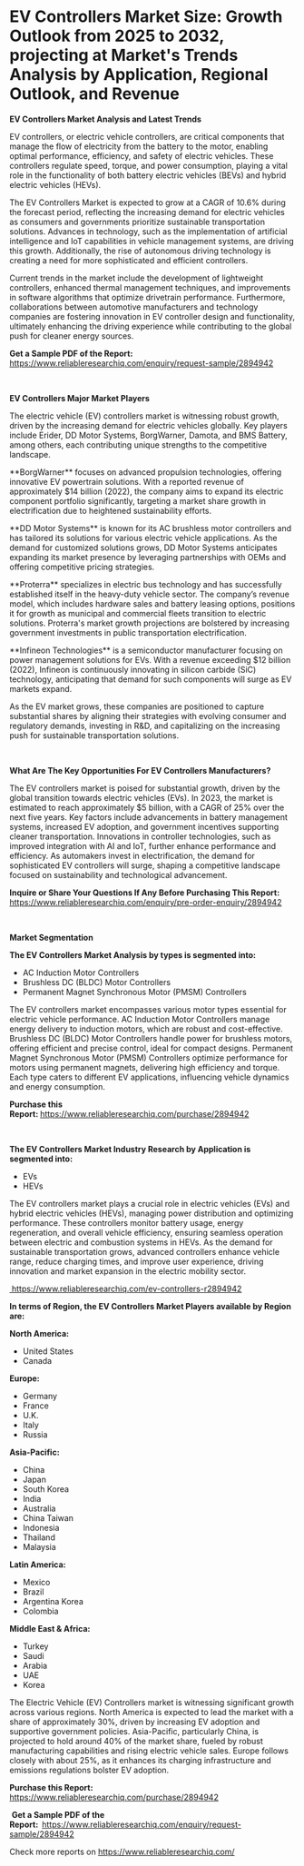 <p><h1>EV Controllers Market Size: Growth Outlook from 2025 to 2032, projecting at Market's Trends Analysis by Application, Regional Outlook, and Revenue</h1></p><p><strong>EV Controllers Market Analysis and Latest Trends</strong></p>
<p><p>EV controllers, or electric vehicle controllers, are critical components that manage the flow of electricity from the battery to the motor, enabling optimal performance, efficiency, and safety of electric vehicles. These controllers regulate speed, torque, and power consumption, playing a vital role in the functionality of both battery electric vehicles (BEVs) and hybrid electric vehicles (HEVs).</p><p>The EV Controllers Market is expected to grow at a CAGR of 10.6% during the forecast period, reflecting the increasing demand for electric vehicles as consumers and governments prioritize sustainable transportation solutions. Advances in technology, such as the implementation of artificial intelligence and IoT capabilities in vehicle management systems, are driving this growth. Additionally, the rise of autonomous driving technology is creating a need for more sophisticated and efficient controllers.</p><p>Current trends in the market include the development of lightweight controllers, enhanced thermal management techniques, and improvements in software algorithms that optimize drivetrain performance. Furthermore, collaborations between automotive manufacturers and technology companies are fostering innovation in EV controller design and functionality, ultimately enhancing the driving experience while contributing to the global push for cleaner energy sources.</p></p>
<p><strong>Get a Sample PDF of the Report:&nbsp;</strong> <a href="https://www.reliableresearchiq.com/enquiry/request-sample/2894942?utm_campaign=2840&utm_medium=2&utm_source=Github&utm_content=ia&utm_term=15032025&utm_id=ev-controllers">https://www.reliableresearchiq.com/enquiry/request-sample/2894942</a></p>
<p>&nbsp;</p>
<p><strong>EV Controllers Major Market Players</strong></p>
<p><p>The electric vehicle (EV) controllers market is witnessing robust growth, driven by the increasing demand for electric vehicles globally. Key players include Erider, DD Motor Systems, BorgWarner, Damota, and BMS Battery, among others, each contributing unique strengths to the competitive landscape.</p><p>**BorgWarner** focuses on advanced propulsion technologies, offering innovative EV powertrain solutions. With a reported revenue of approximately $14 billion (2022), the company aims to expand its electric component portfolio significantly, targeting a market share growth in electrification due to heightened sustainability efforts.</p><p>**DD Motor Systems** is known for its AC brushless motor controllers and has tailored its solutions for various electric vehicle applications. As the demand for customized solutions grows, DD Motor Systems anticipates expanding its market presence by leveraging partnerships with OEMs and offering competitive pricing strategies.</p><p>**Proterra** specializes in electric bus technology and has successfully established itself in the heavy-duty vehicle sector. The company’s revenue model, which includes hardware sales and battery leasing options, positions it for growth as municipal and commercial fleets transition to electric solutions. Proterra's market growth projections are bolstered by increasing government investments in public transportation electrification.</p><p>**Infineon Technologies** is a semiconductor manufacturer focusing on power management solutions for EVs. With a revenue exceeding $12 billion (2022), Infineon is continuously innovating in silicon carbide (SiC) technology, anticipating that demand for such components will surge as EV markets expand.</p><p>As the EV market grows, these companies are positioned to capture substantial shares by aligning their strategies with evolving consumer and regulatory demands, investing in R&D, and capitalizing on the increasing push for sustainable transportation solutions.</p></p>
<p>&nbsp;</p>
<p><strong>What Are The Key Opportunities For EV Controllers Manufacturers?</strong></p>
<p><p>The EV controllers market is poised for substantial growth, driven by the global transition towards electric vehicles (EVs). In 2023, the market is estimated to reach approximately $5 billion, with a CAGR of 25% over the next five years. Key factors include advancements in battery management systems, increased EV adoption, and government incentives supporting cleaner transportation. Innovations in controller technologies, such as improved integration with AI and IoT, further enhance performance and efficiency. As automakers invest in electrification, the demand for sophisticated EV controllers will surge, shaping a competitive landscape focused on sustainability and technological advancement.</p></p>
<p><strong>Inquire or Share Your Questions If Any Before Purchasing This Report:</strong> <a href="https://www.reliableresearchiq.com/enquiry/pre-order-enquiry/2894942?utm_campaign=2840&utm_medium=2&utm_source=Github&utm_content=ia&utm_term=15032025&utm_id=ev-controllers">https://www.reliableresearchiq.com/enquiry/pre-order-enquiry/2894942</a></p>
<p>&nbsp;</p>
<p><strong>Market Segmentation</strong></p>
<p><strong>The EV Controllers Market Analysis by types is segmented into:</strong></p>
<p><ul><li>AC Induction Motor Controllers</li><li>Brushless DC (BLDC) Motor Controllers</li><li>Permanent Magnet Synchronous Motor (PMSM) Controllers</li></ul></p>
<p><p>The EV controllers market encompasses various motor types essential for electric vehicle performance. AC Induction Motor Controllers manage energy delivery to induction motors, which are robust and cost-effective. Brushless DC (BLDC) Motor Controllers handle power for brushless motors, offering efficient and precise control, ideal for compact designs. Permanent Magnet Synchronous Motor (PMSM) Controllers optimize performance for motors using permanent magnets, delivering high efficiency and torque. Each type caters to different EV applications, influencing vehicle dynamics and energy consumption.</p></p>
<p><strong>Purchase this Report:&nbsp;</strong><a href="https://www.reliableresearchiq.com/purchase/2894942?utm_campaign=2840&utm_medium=2&utm_source=Github&utm_content=ia&utm_term=15032025&utm_id=ev-controllers">https://www.reliableresearchiq.com/purchase/2894942</a></p>
<p>&nbsp;</p>
<p><strong>The EV Controllers Market Industry Research by Application is segmented into:</strong></p>
<p><ul><li>EVs</li><li>HEVs</li></ul></p>
<p><p>The EV controllers market plays a crucial role in electric vehicles (EVs) and hybrid electric vehicles (HEVs), managing power distribution and optimizing performance. These controllers monitor battery usage, energy regeneration, and overall vehicle efficiency, ensuring seamless operation between electric and combustion systems in HEVs. As the demand for sustainable transportation grows, advanced controllers enhance vehicle range, reduce charging times, and improve user experience, driving innovation and market expansion in the electric mobility sector.</p></p>
<p><a href="https://www.reliableresearchiq.com/ev-controllers-r2894942?utm_campaign=2840&utm_medium=2&utm_source=Github&utm_content=ia&utm_term=15032025&utm_id=ev-controllers">&nbsp;https://www.reliableresearchiq.com/ev-controllers-r2894942</a></p>
<p><strong>In terms of Region, the EV Controllers Market Players available by Region are:</strong></p>
<p>
    <p> <strong> North America: </strong>
        <ul>
            <li>United States</li>
            <li>Canada</li>
        </ul>
        </p> 
    <p> <strong> Europe: </strong>
        <ul>
            <li>Germany</li>
            <li>France</li>
            <li>U.K.</li>
            <li>Italy</li>
            <li>Russia</li>
        </ul>
        </p> 
    <p> <strong> Asia-Pacific: </strong>
        <ul>
            <li>China</li>
            <li>Japan</li>
            <li>South Korea</li>
            <li>India</li>
            <li>Australia</li>
            <li>China Taiwan</li>
            <li>Indonesia</li>
            <li>Thailand</li>
            <li>Malaysia</li>
        </ul>
        </p> 
    <p> <strong> Latin America: </strong>
        <ul>
            <li>Mexico</li>
            <li>Brazil</li>
            <li>Argentina Korea</li>
            <li>Colombia</li>
        </ul>
        </p> 
    <p> <strong> Middle East & Africa: </strong>
        <ul>
            <li>Turkey</li>
            <li>Saudi</li>
            <li>Arabia</li>
            <li>UAE</li>
            <li>Korea</li>
        </ul>
    </p>
    </p>
<p><p>The Electric Vehicle (EV) Controllers market is witnessing significant growth across various regions. North America is expected to lead the market with a share of approximately 30%, driven by increasing EV adoption and supportive government policies. Asia-Pacific, particularly China, is projected to hold around 40% of the market share, fueled by robust manufacturing capabilities and rising electric vehicle sales. Europe follows closely with about 25%, as it enhances its charging infrastructure and emissions regulations bolster EV adoption.</p></p>
<p><strong>Purchase this Report: </strong><a href="https://www.reliableresearchiq.com/purchase/2894942?utm_campaign=2840&utm_medium=2&utm_source=Github&utm_content=ia&utm_term=15032025&utm_id=ev-controllers">https://www.reliableresearchiq.com/purchase/2894942</a></p>
<p>&nbsp;<strong>Get a Sample PDF of the Report:&nbsp;&nbsp;</strong><a href="https://www.reliableresearchiq.com/enquiry/request-sample/2894942?utm_campaign=2840&utm_medium=2&utm_source=Github&utm_content=ia&utm_term=15032025&utm_id=ev-controllers">https://www.reliableresearchiq.com/enquiry/request-sample/2894942</a></p>
<p><strong></strong></p>
<p>Check more reports on <a href="https://www.reliableresearchiq.com/?utm_campaign=2840&utm_medium=2&utm_source=Github&utm_content=ia&utm_term=15032025&utm_id=ev-controllers">https://www.reliableresearchiq.com/</a></p>